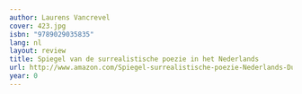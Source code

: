 ```yaml
---
author: Laurens Vancrevel
cover: 423.jpg
isbn: "9789029035835"
lang: nl
layout: review
title: Spiegel van de surrealistische poezie in het Nederlands
url: http://www.amazon.com/Spiegel-surrealistische-poezie-Nederlands-Dutch/dp/9029035838?SubscriptionId=0VMG0VFGBMRWVRA58R02&tag=ldvd-20&linkCode=xm2&camp=2025&creative=165953&creativeASIN=9029035838
year: 0
---
```

